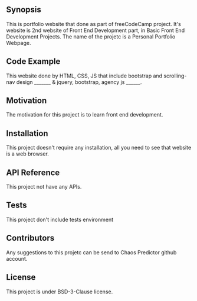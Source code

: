 ## Synopsis

This is portfolio website that done as part of freeCodeCamp project. It's website is 2nd website of Front End Development part, in Basic Front End Development Projects. The name of the projetc is a Personal Portfolio Webpage.

## Code Example

This website done by HTML, CSS, JS that include bootstrap and scrolling-nav design _______ & jquery, bootstrap, agency js ______.

## Motivation

The motivation for this project is to learn front end development.

## Installation

This project doesn't require any installation, all you need to see that website is a web browser.

## API Reference

This project not have any APIs. 

## Tests

This project don't include tests environment

## Contributors

Any suggestions to this projetc can be send to Chaos Predictor github account.

## License

This project is under BSD-3-Clause license.
